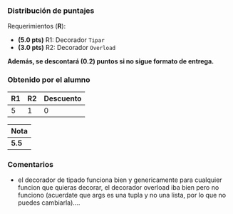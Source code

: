 ﻿### Distribución de puntajes

Requerimientos (**R**):

* **(5.0 pts)** R1: Decorador `Tipar`
* **(3.0 pts)** R2: Decorador `Overload`

**Además, se descontará (0.2) puntos si no sigue formato de entrega.**

### Obtenido por el alumno
| R1 | R2 | Descuento |
|:---|:---|:----------|
| 5 | 1 | 0 |

| Nota |
|:-----|
| **5.5** |

### Comentarios

* el decorador de tipado funciona bien y genericamente para cualquier funcion que quieras decorar, el decorador overload
iba bien pero no funciono (acuerdate que args es una tupla y no una lista, por lo que no puedes cambiarla)....
